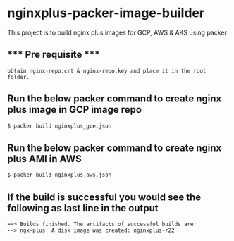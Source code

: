 # nginxplus-packer-image-builder
This project is to build nginx plus images for GCP, AWS &amp; AKS using packer

## *** Pre requisite *** 
```
obtain nginx-repo.crt & nginx-repo.key and place it in the root folder.
```
## Run the below packer command to create nginx plus image in GCP image repo
```sh
$ packer build nginxplus_gce.json
```

## Run the below packer command to create nginx plus AMI in AWS
```sh
$ packer build nginxplus_aws.json
```

## If the build is successful you would see the following as last line in the output
```
==> Builds finished. The artifacts of successful builds are:
--> ngx-plus: A disk image was created: nginxplus-r22
```